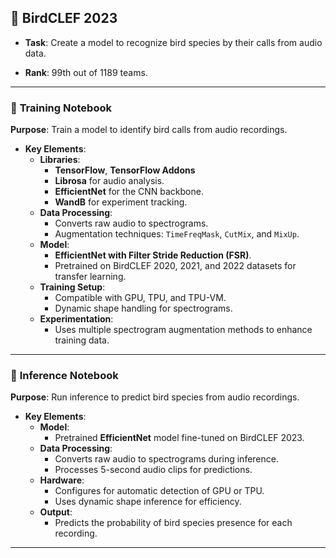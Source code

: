 ## 📝 **BirdCLEF 2023**

- **Task**: Create a model to recognize bird species by their calls from audio data.

- **Rank**: 99th out of 1189 teams.

---

### 📂 **Training Notebook**

**Purpose**: Train a model to identify bird calls from audio recordings.

- **Key Elements**:
  - **Libraries**:
    - **TensorFlow**, **TensorFlow Addons**
    - **Librosa** for audio analysis.
    - **EfficientNet** for the CNN backbone.
    - **WandB** for experiment tracking.
  - **Data Processing**:
    - Converts raw audio to spectrograms.
    - Augmentation techniques: `TimeFreqMask`, `CutMix`, and `MixUp`.
  - **Model**:
    - **EfficientNet with Filter Stride Reduction (FSR)**.
    - Pretrained on BirdCLEF 2020, 2021, and 2022 datasets for transfer learning.
  - **Training Setup**:
    - Compatible with GPU, TPU, and TPU-VM.
    - Dynamic shape handling for spectrograms.
  - **Experimentation**:
    - Uses multiple spectrogram augmentation methods to enhance training data.

---

### 📂 **Inference Notebook**

**Purpose**: Run inference to predict bird species from audio recordings.

- **Key Elements**:
  - **Model**:
    - Pretrained **EfficientNet** model fine-tuned on BirdCLEF 2023.
  - **Data Processing**:
    - Converts raw audio to spectrograms during inference.
    - Processes 5-second audio clips for predictions.
  - **Hardware**:
    - Configures for automatic detection of GPU or TPU.
    - Uses dynamic shape inference for efficiency.
  - **Output**:
    - Predicts the probability of bird species presence for each recording.

---
